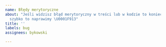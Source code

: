 ```yaml
---
name: Błędy merytoryczne
about: "Jeśli widzisz błąd merytoryczny w treści lub w kodzie to koniecznie daj znać,
  szybko to naprawimy \U0001F913"
title: ''
labels: bug
assignees: bykowski

---
```



